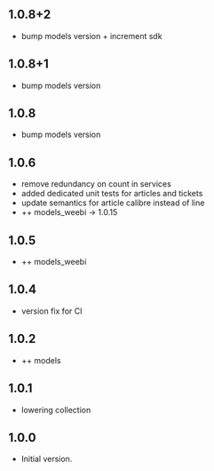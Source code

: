 
## 1.0.8+2

- bump models version + increment sdk

## 1.0.8+1

- bump models version

## 1.0.8

- bump models version

## 1.0.6 

- remove redundancy on count in services
- added dedicated unit tests for articles and tickets
- update semantics for article calibre instead of line
- ++ models_weebi -> 1.0.15

## 1.0.5

- ++ models_weebi

## 1.0.4

- version fix for CI

## 1.0.2

- ++ models

## 1.0.1

- lowering collection 

## 1.0.0

- Initial version.

